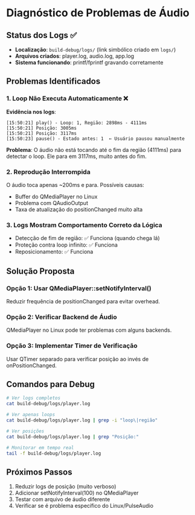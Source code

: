 # Diagnóstico de Problemas de Áudio

## Status dos Logs ✅
- **Localização**: `build-debug/logs/` (link simbólico criado em `logs/`)
- **Arquivos criados**: player.log, audio.log, app.log
- **Sistema funcionando**: printf/fprintf gravando corretamente

## Problemas Identificados

### 1. Loop Não Executa Automaticamente ❌
**Evidência nos logs**:
```
[15:50:21] play() - Loop: 1, Região: 2898ms - 4111ms
[15:50:21] Posição: 3005ms
[15:50:21] Posição: 3117ms
[15:50:23] pause() - Estado antes: 1  ← Usuário pausou manualmente
```

**Problema**: O áudio não está tocando até o fim da região (4111ms) para detectar o loop.
Ele para em 3117ms, muito antes do fim.

### 2. Reprodução Interrompida
O áudio toca apenas ~200ms e para. Possíveis causas:
- Buffer do QMediaPlayer no Linux
- Problema com QAudioOutput
- Taxa de atualização do positionChanged muito alta

### 3. Logs Mostram Comportamento Correto da Lógica
- Detecção de fim de região: ✅ Funciona (quando chega lá)
- Proteção contra loop infinito: ✅ Funciona
- Reposicionamento: ✅ Funciona

## Solução Proposta

### Opção 1: Usar QMediaPlayer::setNotifyInterval()
Reduzir frequência de positionChanged para evitar overhead.

### Opção 2: Verificar Backend de Áudio
QMediaPlayer no Linux pode ter problemas com alguns backends.

### Opção 3: Implementar Timer de Verificação
Usar QTimer separado para verificar posição ao invés de onPositionChanged.

## Comandos para Debug

```bash
# Ver logs completos
cat build-debug/logs/player.log

# Ver apenas loops
cat build-debug/logs/player.log | grep -i "loop\|região"

# Ver posições
cat build-debug/logs/player.log | grep "Posição:"

# Monitorar em tempo real
tail -f build-debug/logs/player.log
```

## Próximos Passos
1. Reduzir logs de posição (muito verboso)
2. Adicionar setNotifyInterval(100) no QMediaPlayer
3. Testar com arquivo de áudio diferente
4. Verificar se é problema específico do Linux/PulseAudio
